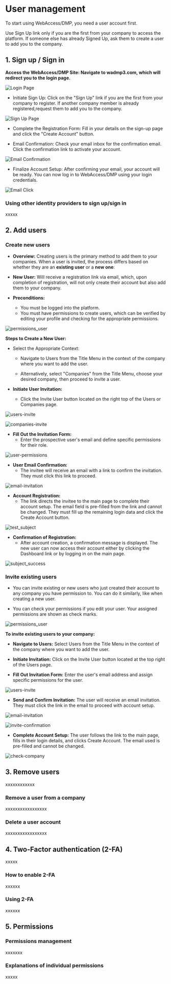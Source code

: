 # User management


To start using WebAccess/DMP, you need a user account first.

Use Sign Up link only if you are the first from your company to access the platform. If someone else has already Signed Up, ask them to create a user to add you to the company.

## 1. Sign up / Sign in


**Access the WebAccess/DMP Site: Navigate to wadmp3.com, which will redirect you to the login page.**

![Login Page](./images/LogIn.png)

* Initiate Sign Up:
Click on the "Sign Up" link if you are the first from your company to register. If another company member is already registered,request them to add you to the company.

![Sign Up Page](./images/SignUp.png)

* Complete the Registration Form:
  Fill in your details on the sign-up page and click the "Create Account" button.

* Email Confirmation:
 Check your email inbox for the confirmation email. Click the confirmation link to activate your account.

![Email Confirmation](./images/EmailConfirm.png)

* Finalize Account Setup:
 After confirming your email, your account will be ready. You can now log in to WebAccess/DMP using your login credentials.

![Email Click](./images/emailconfirm2.png)

### Using other identity providers to sign up/sign in

xxxxx


## 2. Add users


### Create new users



* **Overview:**
  Creating users is the primary method to add them to your companies. When a user is invited, the process differs based on whether they are an **existing user** or a **new one**:


* **New User:**
 Will receive a registration link via email, which, upon completion of registration, will not only create their account but also add them to your company.

* **Preconditions:**

   * You must be logged into the platform.
   * You must have permissions to create users, which can be verified by editing your profile and checking for the appropriate permissions.

![permissions_user](./images/permissions_user-1.png)


**Steps to Create a New User:**

* Select the Appropriate Context:
  * Navigate to Users from the Title Menu in the context of the company where you want to add the user.

  * Alternatively, select "Companies" from the Title Menu, choose your desired company, then proceed to invite a user.

* **Initiate User Invitation:**
  * Click the Invite User button located on the right top of the Users or Companies page.

![users-invite](./images/users-invite.png)

![companies-invite](./images/companies-invite(1).png)


* **Fill Out the Invitation Form:**
  * Enter the prospective user's email and define specific permissions for their role.

![user-permissions](./images/user-inviteform.png)

* **User Email Confirmation:**
  * The invitee will receive an email with a link to confirm the invitation. They must click this link to proceed.

![email-invitation](./images/email-invitation.png)

* **Account Registration:**
  * The link directs the invitee to the main page to complete their account setup. The email field is pre-filled from the link and cannot be changed. They must fill up the remaining login data and click the Create Account button.

![test_subject](./images/test_subject.png)

* **Confirmation of Registration:**
   * After account creation, a confirmation message is displayed. The new user can now access their account either by clicking the Dashboard link or by logging in on the main page.

![subject_success](./images/subject_success.png)


### Invite existing users

* You can invite existing or new users who just created their account to any company you have permission to. You can do it similarly, like when creating a new user.

* You can check your permissions if you edit your user. Your assigned permissions are shown as check marks.

![permissions_user](./images/permissions_user-1.png)

**To invite existing users to your company:**

* **Navigate to Users:**
  Select Users from the Title Menu in the context of the company where you want to add the user.

* **Initiate Invitation:**
  Click on the Invite User button located at the top right of the Users page.

* **Fill Out Invitation Form:**
  Enter the user's email address and assign specific permissions for the user.

![users-invite](./images/invite-user.png)

* **Send and Confirm Invitation:**
  The user will receive an email invitation. They must click the link in the email to proceed with account setup.

![email-invitation](./images/email-invite.png)

![invite-confirmation](./images/accept-invite2.png)

* **Complete Account Setup:**
  The user follows the link to the main page, fills in their login details, and clicks Create Account. The email used is pre-filled and cannot be changed.

![check-company](./images/check-company.png)


## 3. Remove users 
xxxxxxxxxxxx

### Remove a user from a company
xxxxxxxxxxxxxxxxx

### Delete a user account
xxxxxxxxxxxxxxxxx


## 4. Two-Factor authentication (2-FA)

xxxxx

### How to enable 2-FA

xxxxxx


### Using 2-FA
xxxxxx

## 5. Permissions 

### Permissions management

xxxxxxx


### Explanations of individual permissions

xxxxx

